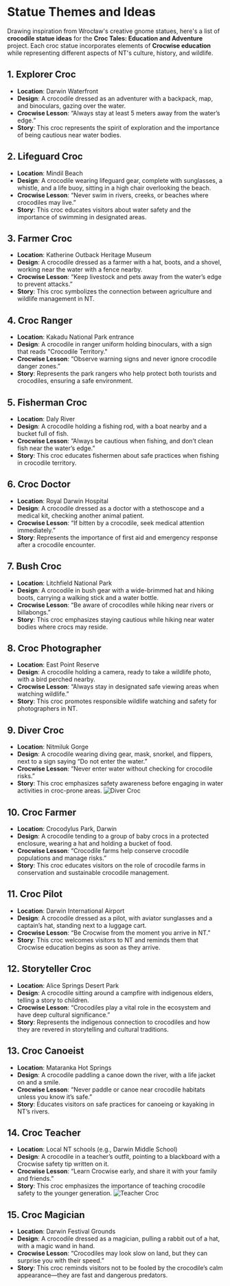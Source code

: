 # Statue Themes and Ideas

Drawing inspiration from Wrocław's creative gnome statues, here's a list of **crocodile statue ideas** for the **Croc Tales: Education and Adventure** project. Each croc statue incorporates elements of **Crocwise education** while representing different aspects of NT's culture, history, and wildlife.

## 1. **Explorer Croc**
- **Location**: Darwin Waterfront
- **Design**: A crocodile dressed as an adventurer with a backpack, map, and binoculars, gazing over the water.
- **Crocwise Lesson**: “Always stay at least 5 meters away from the water’s edge.”
- **Story**: This croc represents the spirit of exploration and the importance of being cautious near water bodies.

## 2. **Lifeguard Croc**
- **Location**: Mindil Beach
- **Design**: A crocodile wearing lifeguard gear, complete with sunglasses, a whistle, and a life buoy, sitting in a high chair overlooking the beach.
- **Crocwise Lesson**: “Never swim in rivers, creeks, or beaches where crocodiles may live.”
- **Story**: This croc educates visitors about water safety and the importance of swimming in designated areas.

## 3. **Farmer Croc**
- **Location**: Katherine Outback Heritage Museum
- **Design**: A crocodile dressed as a farmer with a hat, boots, and a shovel, working near the water with a fence nearby.
- **Crocwise Lesson**: “Keep livestock and pets away from the water’s edge to prevent attacks.”
- **Story**: This croc symbolizes the connection between agriculture and wildlife management in NT.

## 4. **Croc Ranger**
- **Location**: Kakadu National Park entrance
- **Design**: A crocodile in ranger uniform holding binoculars, with a sign that reads "Crocodile Territory."
- **Crocwise Lesson**: “Observe warning signs and never ignore crocodile danger zones.”
- **Story**: Represents the park rangers who help protect both tourists and crocodiles, ensuring a safe environment.

## 5. **Fisherman Croc**
- **Location**: Daly River
- **Design**: A crocodile holding a fishing rod, with a boat nearby and a bucket full of fish.
- **Crocwise Lesson**: “Always be cautious when fishing, and don’t clean fish near the water’s edge.”
- **Story**: This croc educates fishermen about safe practices when fishing in crocodile territory.

## 6. **Croc Doctor**
- **Location**: Royal Darwin Hospital
- **Design**: A crocodile dressed as a doctor with a stethoscope and a medical kit, checking another animal patient.
- **Crocwise Lesson**: “If bitten by a crocodile, seek medical attention immediately.”
- **Story**: Represents the importance of first aid and emergency response after a crocodile encounter.

## 7. **Bush Croc**
- **Location**: Litchfield National Park
- **Design**: A crocodile in bush gear with a wide-brimmed hat and hiking boots, carrying a walking stick and a water bottle.
- **Crocwise Lesson**: “Be aware of crocodiles while hiking near rivers or billabongs.”
- **Story**: This croc emphasizes staying cautious while hiking near water bodies where crocs may reside.

## 8. **Croc Photographer**
- **Location**: East Point Reserve
- **Design**: A crocodile holding a camera, ready to take a wildlife photo, with a bird perched nearby.
- **Crocwise Lesson**: “Always stay in designated safe viewing areas when watching wildlife.”
- **Story**: This croc promotes responsible wildlife watching and safety for photographers in NT.

## 9. **Diver Croc**
- **Location**: Nitmiluk Gorge
- **Design**: A crocodile wearing diving gear, mask, snorkel, and flippers, next to a sign saying “Do not enter the water.”
- **Crocwise Lesson**: “Never enter water without checking for crocodile risks.”
- **Story**: This croc emphasizes safety awareness before engaging in water activities in croc-prone areas.
![Diver Croc](https://github.com/MaxSmile/Croc-Tales-Education-and-Adventure/blob/main/images/scuba%20croc.png?raw=true)

## 10. **Croc Farmer**
- **Location**: Crocodylus Park, Darwin
- **Design**: A crocodile tending to a group of baby crocs in a protected enclosure, wearing a hat and holding a bucket of food.
- **Crocwise Lesson**: “Crocodile farms help conserve crocodile populations and manage risks.”
- **Story**: This croc educates visitors on the role of crocodile farms in conservation and sustainable crocodile management.

## 11. **Croc Pilot**
- **Location**: Darwin International Airport
- **Design**: A crocodile dressed as a pilot, with aviator sunglasses and a captain’s hat, standing next to a luggage cart.
- **Crocwise Lesson**: “Be Crocwise from the moment you arrive in NT.”
- **Story**: This croc welcomes visitors to NT and reminds them that Crocwise education begins as soon as they arrive.

## 12. **Storyteller Croc**
- **Location**: Alice Springs Desert Park
- **Design**: A crocodile sitting around a campfire with indigenous elders, telling a story to children.
- **Crocwise Lesson**: “Crocodiles play a vital role in the ecosystem and have deep cultural significance.”
- **Story**: Represents the indigenous connection to crocodiles and how they are revered in storytelling and cultural traditions.

## 13. **Croc Canoeist**
- **Location**: Mataranka Hot Springs
- **Design**: A crocodile paddling a canoe down the river, with a life jacket on and a smile.
- **Crocwise Lesson**: “Never paddle or canoe near crocodile habitats unless you know it’s safe.”
- **Story**: Educates visitors on safe practices for canoeing or kayaking in NT’s rivers.

## 14. **Croc Teacher**
- **Location**: Local NT schools (e.g., Darwin Middle School)
- **Design**: A crocodile in a teacher’s outfit, pointing to a blackboard with a Crocwise safety tip written on it.
- **Crocwise Lesson**: “Learn Crocwise early, and share it with your family and friends.”
- **Story**: This croc emphasizes the importance of teaching crocodile safety to the younger generation.
![Teacher Croc](https://github.com/MaxSmile/Croc-Tales-Education-and-Adventure/blob/main/images/teachercroc.png?raw=true)

## 15. **Croc Magician**
- **Location**: Darwin Festival Grounds
- **Design**: A crocodile dressed as a magician, pulling a rabbit out of a hat, with a magic wand in hand.
- **Crocwise Lesson**: “Crocodiles may look slow on land, but they can surprise you with their speed.”
- **Story**: This croc reminds visitors not to be fooled by the crocodile’s calm appearance—they are fast and dangerous predators.

